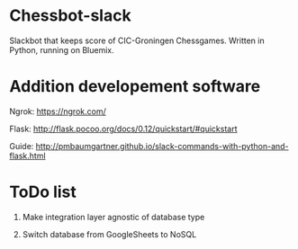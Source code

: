 # Chessbot-slack
Slackbot that keeps score of CIC-Groningen Chessgames. Written in Python, running on Bluemix.

# Addition developement software 

Ngrok: https://ngrok.com/

Flask: http://flask.pocoo.org/docs/0.12/quickstart/#quickstart

Guide: http://pmbaumgartner.github.io/slack-commands-with-python-and-flask.html

# ToDo list
1. Make integration layer agnostic of database type 

2. Switch database from GoogleSheets to NoSQL
